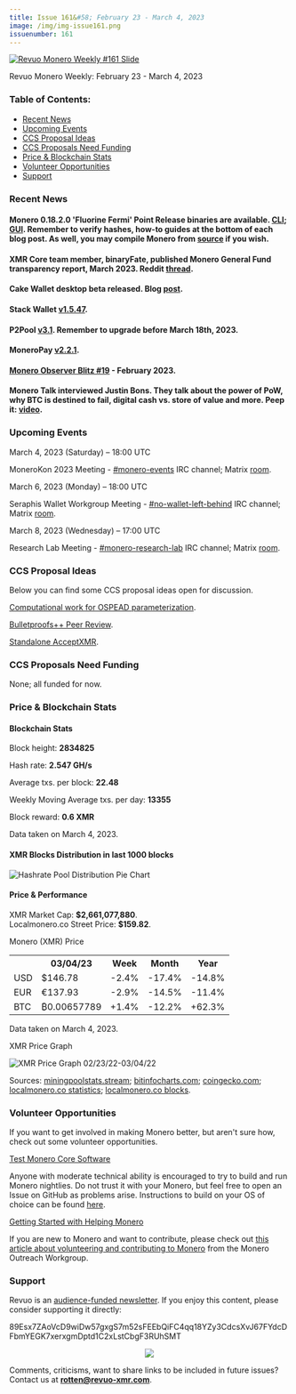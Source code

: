 ```yaml
---
title: Issue 161&#58; February 23 - March 4, 2023
image: /img/img-issue161.png
issuenumber: 161
---
```

[<img src="/img/img-issue161.png" alt="Revuo Monero Weekly #161 Slide" class="img-lead">](/issue-161.html)

<p class="text-lead">Revuo Monero Weekly: February 23 - March 4, 2023</p>
<!--more-->

<h3>Table of Contents:</h3>
<ul class="contents">
    <li><a href="#news">Recent News</a></li>
    <li><a href="#events">Upcoming Events</a></li>
    <li><a href="#ideas">CCS Proposal Ideas</a></li>
    <li><a href="#proposals">CCS Proposals Need Funding</a></li>
    <li><a href="#stats">Price & Blockchain Stats</a></li>
    <li><a href="#volunteer">Volunteer Opportunities</a></li>
    <li><a href="#support">Support</a></li>
</ul>

<h3 id="news">Recent News</h3>

<div class="newsbyte">
    <h4>Monero 0.18.2.0 'Fluorine Fermi' Point Release binaries are available. <a href="https://www.getmonero.org/2023/02/26/monero-0.18.2.0-released.html" target="_blank">CLI</a>; <a href="https://www.getmonero.org/2023/02/26/monero-GUI-0.18.2.0-released.html" target="_blank">GUI</a>. Remember to verify hashes, how-to guides at the bottom of each blog post. As well, you may compile Monero from <a href="https://github.com/monero-project/monero#compiling-monero-from-source" target="_blank">source</a> if you wish.</h4>
</div>

<div class="newsbyte">
    <h4>XMR Core team member, binaryFate, published Monero General Fund transparency report, March 2023. Reddit <a href="https://www.reddit.com/r/Monero/comments/11fslu9/monero_general_fund_transparency_report_march_2023/" target="_blank">thread</a>.</h4>
</div>

<div class="newsbyte">
    <h4>Cake Wallet desktop beta released. Blog <a href="https://cakelabs.com/news/cake-wallet-arrives-on-desktop/" target="_blank">post</a>.</h4>
</div>

<div class="newsbyte">
    <h4>Stack Wallet <a href="https://github.com/cypherstack/stack_wallet/releases/tag/build_134" target="_blank">v1.5.47</a>.</h4>
</div>

<div class="newsbyte">
    <h4>P2Pool <a href="https://github.com/SChernykh/p2pool/releases/tag/v3.1" target="_blank">v3.1</a>. Remember to upgrade before March 18th, 2023.</h4>
</div>

<div class="newsbyte">
    <h4>MoneroPay <a href="https://gitlab.com/moneropay/moneropay/-/tags/v2.2.1" target="_blank">v2.2.1</a>.</h4>
</div>

<div class="newsbyte">
    <h4><a href="https://monero.observer/monero-observer-blitz-february-2023/" target="_blank">Monero Observer Blitz #19</a> - February 2023.</h4>
</div>

<div class="newsbyte">
    <h4>Monero Talk interviewed Justin Bons. They talk about the power of PoW, why BTC is destined to fail, digital cash vs. store of value and more. Peep it: <a href="https://piped.adminforge.de/watch?v=cgeGVc0v5fw" target="_blank">video</a>.</h4>
</div>

<h3 id="events">Upcoming Events</h3>

<div class="event">
    <p class="date" markdown="1">March 4, 2023 (Saturday) – 18:00 UTC</p>
    <p markdown="1">MoneroKon 2023 Meeting - <a href="irc://irc.libera.chat/#monero-events" target="_blank">#monero-events</a> IRC channel; Matrix <a href="https://matrix.to/#/#monero-events:monero.social" target="_blank">room</a>.</p>
</div>

<div class="event">
    <p class="date" markdown="1">March 6, 2023 (Monday) – 18:00 UTC</p>
    <p markdown="1">Seraphis Wallet Workgroup Meeting - <a href="irc://irc.libera.chat/#no-wallet-left-behind" target="_blank">#no-wallet-left-behind</a> IRC channel; Matrix <a href="https://matrix.to/#/#no-wallet-left-behind:monero.social" target="_blank">room</a>.</p>
</div>

<div class="event">
    <p class="date" markdown="1">March 8, 2023 (Wednesday) – 17:00 UTC</p>
    <p markdown="1">Research Lab Meeting - <a href="irc://irc.libera.chat/#monero-research-lab" target="_blank">#monero-research-lab</a> IRC channel; Matrix <a href="https://matrix.to/#/#monero-research-lab:monero.social" target="_blank">room</a>.</p>
</div>

<h3 id="ideas">CCS Proposal Ideas</h3>

<p>Below you can find some CCS proposal ideas open for discussion.</p>

<div class="proposal">
<p><a href="https://repo.getmonero.org/monero-project/ccs-proposals/-/merge_requests/375" target="_blank">Computational work for OSPEAD parameterization</a>.</p>
</div>

<div class="proposal">
<p><a href="https://repo.getmonero.org/monero-project/ccs-proposals/-/merge_requests/358" target="_blank">Bulletproofs++ Peer Review</a>.</p>
</div>

<div class="proposal">
<p><a href="https://repo.getmonero.org/monero-project/ccs-proposals/-/merge_requests/374" target="_blank">Standalone AcceptXMR</a>.</p>
</div>

<h3 id="proposals">CCS Proposals Need Funding</h3>

<p>None; all funded for now.</p>

<h3 id="stats">Price & Blockchain Stats</h3>

<h4 class="stat">Blockchain Stats</h4>

<div class="bcstats">
    <p>Block height: <b>2834825</b></p>
    <p>Hash rate: <b>2.547 GH/s</b></p>
    <p>Average txs. per block: <b>22.48</b></p>
    <p>Weekly Moving Average txs. per day: <b>13355</b></p>
    <p>Block reward: <b>0.6 XMR</b></p>
</div>
<p class="note">Data taken on March 4, 2023.</p>

<h4 class="stat">XMR Blocks Distribution in last 1000 blocks</h4>
<p><img src="/img/hashrate-pool-distribution-0304.png" alt="Hashrate Pool Distribution Pie Chart"/></p>

<h4 class="stat" id="price-stat">Price & Performance</h4>

<div class="price-intro">XMR Market Cap: <b>$2,661,077,880</b>.<br/>Localmonero.co Street Price: <b>$159.82</b>.</div>

<p class="table-title">Monero (XMR) Price</p>
<table class="price-table">
  <tr class="row1">
    <th></th>
    <th>03/04/23</th>
    <th>Week</th>
    <th>Month</th>
    <th>Year</th>
  </tr>
  <tr>
    <td data-th="XMR to">USD</td>
    <td data-th="03/04/23">$146.78</td>
    <td data-th="Week" class="red">-2.4%</td>
    <td data-th="Month" class="red">-17.4%</td>
    <td data-th="Year" class="red">-14.8%</td>
  </tr>
  <tr class="row3">
    <td data-th="XMR to">EUR</td>
    <td data-th="03/04/23">€137.93</td>
    <td data-th="Week" class="red">-2.9%</td>
    <td data-th="Month" class="red">-14.5%</td>
    <td data-th="Year" class="red">-11.4%</td>
  </tr>
  <tr>
    <td data-th="XMR to">BTC</td>
    <td data-th="03/04/23">₿0.00657789</td>
    <td data-th="Week" class="green">+1.4%</td>
    <td data-th="Month" class="red">-12.2%</td>
    <td data-th="Year" class="green">+62.3%</td>
  </tr>
</table>
<p class="note">Data taken on March 4, 2023.</p>

<p class="table-title">XMR Price Graph</p>

![XMR Price Graph 02/23/22-03/04/22](/img/weekly-chart-0304.png "XMR Price Graph 02/23/22-03/04/22")

Sources: <a href="https://miningpoolstats.stream/monero" target="_blank">miningpoolstats.stream</a>; <a href="https://bitinfocharts.com/monero/" target="_blank">bitinfocharts.com</a>; <a href="https://www.coingecko.com/en/coins/monero" target="_blank">coingecko.com</a>; <a href="https://localmonero.co/statistics" target="_blank">localmonero.co statistics</a>; <a href="https://localmonero.co/blocks" target="_blank">localmonero.co blocks</a>.

<h3 id="volunteer">Volunteer Opportunities</h3>

<p>If you want to get involved in making Monero better, but aren't sure how, check out some volunteer opportunities.</p>

<div class="newsbyte">
    <p class="date"><a href="https://github.com/monero-project/monero" target="_blank">Test Monero Core Software</a></p>
    <p>Anyone with moderate technical ability is encouraged to try to build and run Monero nightlies. Do not trust it with your Monero, but feel free to open an Issue on GitHub as problems arise. Instructions to build on your OS of choice can be found <a href="https://github.com/monero-project/monero#compiling-monero-from-source" target="_blank">here</a>. </p>
</div>

<div class="newsbyte">
    <p class="date"><a href="https://github.com/monero-project/monero" target="_blank">Getting Started with Helping Monero</a></p>
    <p>If you are new to Monero and want to contribute, please check out <a href="https://www.monerooutreach.org/stories/getting-started-helping-monero.php" target="_blank">this article about volunteering and contributing to Monero</a> from the Monero Outreach Workgroup. </p>
</div>

<h3 id="support">Support</h3>

<p markdown="1">Revuo is an <a href="https://revuo-xmr.com/support/">audience-funded newsletter</a>. If you enjoy this content, please consider supporting it directly:</p>

<p class="address" markdown="1">89Esx7ZAoVcD9wiDw57gxgS7m52sFEEbQiFC4qq18YZy3CdcsXvJ67FYdcDFbmYEGK7xerxgmDptd1C2xLstCbgF3RUhSMT</p>

<p><center><a href="monero:89Esx7ZAoVcD9wiDw57gxgS7m52sFEEbQiFC4qq18YZy3CdcsXvJ67FYdcDFbmYEGK7xerxgmDptd1C2xLstCbgF3RUhSMT" class="qr"><img src="/img/donate-monero.jpg" style="max-width: 200px;"/></a></center></p>

Comments, criticisms, want to share links to be included in future issues? Contact us at **rotten@revuo-xmr.com**.
